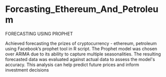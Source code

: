 # Forcasting_Ethereum_And_Petroleum

FORECASTING USING PROPHET

Achieved forecasting the prizes of cryptocurrency -
ethereum, petroleum using Facebook’s prophet tool in R script. The Prophet model
was chosen over ARIMA due to its ability to capture multiple seasonalities. The
resulting forecasted data was evaluated against actual data to assess the model's
accuracy. This analysis can help predict future prices and inform investment decisions
